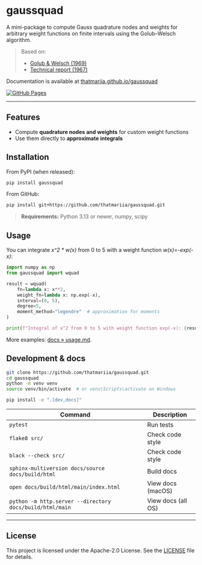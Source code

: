# gaussquad

A mini-package to compute Gauss quadrature nodes and weights for arbitrary weight functions on finite intervals using the
Golub–Welsch algorithm.

> Based on:  
> - [Golub & Welsch (1969)](https://doi.org/10.1090/S0025-5718-69-99647-1)  
> - [Technical report (1967)](http://i.stanford.edu/pub/cstr/reports/cs/tr/67/81/CS-TR-67-81.pdf)

Documentation is available at [thatmariia.github.io/gaussquad]()

[![GitHub Pages](https://img.shields.io/badge/view-docs-blue?logo=github)](https://thatmariia.github.io/gaussquad)

---

## Features

- Compute **quadrature nodes and weights** for custom weight functions
- Use them directly to **approximate integrals**

## Installation

From PyPI (when released):

```bash
pip install gaussquad
```

From GitHub:

```bash
pip install git+https://github.com/thatmariia/gaussquad.git
```
> **Requirements:** Python 3.13 or newer, numpy, scipy

## Usage

You can integrate *x^2 * w(x)* from 0 to 5 with a weight function *w(x)=-exp(-x)*:

```python
import numpy as np
from gaussquad import wquad

result = wquad(
    fn=lambda x: x**2,
    weight_fn=lambda x: np.exp(-x),
    interval=(0, 5),
    degree=5,
    moment_method="legendre"  # approximation for moments
)

print(f"Integral of x^2 from 0 to 5 with weight function exp(-x): {result}")  # ≈ 1.7507
```

More examples: [docs » usage.md](https://thatmariia.github.io/gaussquad/usage.html).

## Development & docs

```bash
git clone https://github.com/thatmariia/gaussquad.git
cd gaussquad
python -m venv venv
source venv/bin/activate  # or venv\Scripts\activate on Windows

pip install -e ".[dev,docs]"
```

| Command                                                  | Description |
|----------------------------------------------------------| ----------- |
| `pytest`                                                 | Run tests |
| `flake8 src/`                                            | Check code style |
| `black --check src/`                                     | Check code style |
| `sphinx-multiversion docs/source docs/build/html`        | Build docs |
| `open docs/build/html/main/index.html`                   | View docs (macOS) |
| `python -m http.server --directory docs/build/html/main` | View docs (all OS) |

---

## License

This project is licensed under the Apache-2.0 License. See the [LICENSE](LICENSE) file for details.
